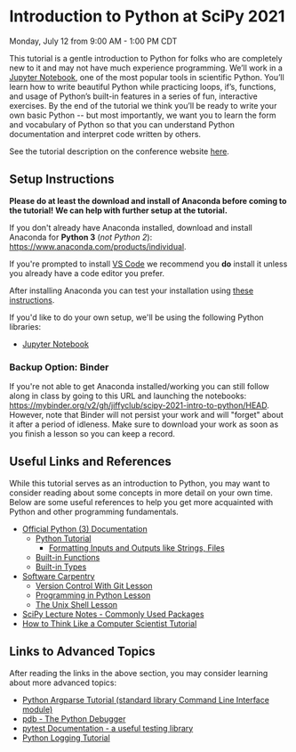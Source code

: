# Introduction to Python at SciPy 2021

Monday, July 12 from 9:00 AM - 1:00 PM CDT

This tutorial is a gentle introduction to Python for folks who are completely
new to it and may not have much experience programming.
We’ll work in a [Jupyter Notebook](https://jupyter-notebook.readthedocs.io/en/stable/),
one of the most popular tools in scientific Python.
You’ll learn how to write beautiful Python while practicing loops, if’s,
functions, and usage of Python’s built-in features in a series of fun,
interactive exercises.
By the end of the tutorial we think you’ll be ready to write your own
basic Python -- but most importantly, we want you to learn the form and
vocabulary of Python so that you can understand Python documentation and
interpret code written by others.

See the tutorial description on the conference website
[here](https://www.scipy2021.scipy.org/tutorial-information).

## Setup Instructions

**Please do at least the download and install of Anaconda before coming to the tutorial!**
**We can help with further setup at the tutorial.**

If you don't already have Anaconda installed, download and install Anaconda
for **Python 3** (_not Python 2_):
https://www.anaconda.com/products/individual.

If you're prompted to install [VS Code](https://code.visualstudio.com/)
we recommend you **do** install it unless you already have a code editor
you prefer.

After installing Anaconda you can test your installation using
[these instructions](http://docs.anaconda.com/anaconda/user-guide/getting-started/#write-a-python-program-using-anaconda-prompt-or-terminal).


If you'd like to do your own setup, we'll be using the following Python libraries:

- [Jupyter Notebook](https://jupyter-notebook.readthedocs.io/en/stable/)

### Backup Option: Binder

If you're not able to get Anaconda installed/working you can
still follow along in class by going to this URL and launching the notebooks:
https://mybinder.org/v2/gh/jiffyclub/scipy-2021-intro-to-python/HEAD.
However, note that Binder will not persist your work and will "forget" about
it after a period of idleness.
Make sure to download your work as soon as you finish a lesson so you can
keep a record.

## Useful Links and References

While this tutorial serves as an introduction to Python, you may want to consider reading
about some concepts in more detail on your own time. Below are some useful references to
help you get more acquainted with Python and other programming fundamentals.

- [Official Python (3) Documentation](https://docs.python.org/3/)
  - [Python Tutorial](https://docs.python.org/3/tutorial/index.html)
    - [Formatting Inputs and Outputs like Strings, Files](https://docs.python.org/3/tutorial/inputoutput.html)
  - [Built-in Functions](https://docs.python.org/3/library/functions.html)
  - [Built-in Types](https://docs.python.org/3/library/stdtypes.html)
- [Software Carpentry](https://software-carpentry.org/)
  - [Version Control With Git Lesson](http://swcarpentry.github.io/git-novice/)
  - [Programming in Python Lesson](http://swcarpentry.github.io/python-novice-inflammation/)
  - [The Unix Shell Lesson](http://swcarpentry.github.io/shell-novice/)
- [SciPy Lecture Notes - Commonly Used Packages](https://scipy-lectures.org/)
- [How to Think Like a Computer Scientist Tutorial](https://runestone.academy/runestone/static/thinkcspy/index.html)


## Links to Advanced Topics

After reading the links in the above section, you may consider learning
about more advanced topics:

- [Python Argparse Tutorial (standard library Command Line Interface module)](https://docs.python.org/3/howto/argparse.html)
- [pdb - The Python Debugger](https://docs.python.org/3/library/pdb.html)
- [pytest Documentation - a useful testing library](https://docs.pytest.org/en/latest/)
- [Python Logging Tutorial](https://docs.python.org/3/howto/logging.html)

